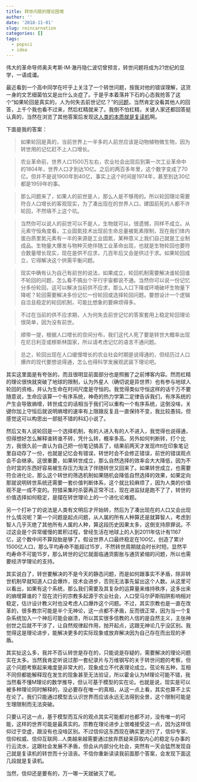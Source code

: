 ```yaml
---
title: 转世问题的理论困境
author: ''
date: '2018-11-01'
slug: reincarnation
categories: []
tags:
  - popsci
  - idea
---
```


伟大的革命导师奥夫考斯·IM·澈丹隐仁波切曾预言，转世问题将成为21世纪的显学，一语成谶。

最近看到一个高中同学在吁乎上关注了一个转世问题，按我对他的错误理解，这货一身的文艺细菌怕又是出什么炎症了。于是乎本着落井下石的心态我抢答了这个“如果轮回是真实的，人为何失去前世记忆？”的[问题](https://www.zhihu.com/question/30590557)，当然肯定没看其他人的回答，上千个我也看不过来，然后杠精就来了。我倒不怕杠精，关键人家还都回答挺认真的，当然在浏览了其他答案后发现这[人类的本质就是复读机](https://zh.moegirl.org/zh-hans/%E4%BA%BA%E7%B1%BB%E7%9A%84%E6%9C%AC%E8%B4%A8%E5%B0%B1%E6%98%AF%E5%A4%8D%E8%AF%BB%E6%9C%BA)啊。

下面是我的答案：

> 如果轮回是真的，当前世界上一半多的人前世应该是动物植物微生物，因为转世用的记忆赶不上人口增长。

> 农业革命前，世界人口1500万左右，农业社会出现后到第一次工业革命中的1804年，世界人口才到达10亿。之后的两百多年里，这个数字变成了70亿。但并不是说1900年到40亿，事实上这个时间是1974年，甚至到达30亿都是1959年的事。

> 那么问题来了，如果人的前世是人，那么人是不够用的。所以轮回理论需要符合人口增长的客观现实，为了凑出现在的世界人口，建国前死的人都不许轮回，不然填不上这个坑。

> 当然你可以说人的前世可以不是人，生物就可以，很遗憾，同样不成立。从元素守恒角度看，工业固氮技术出现前生命总量被氮素限制，现在我们体内蛋白质里氮元素有一半的来源是工业固氮，某种意义上我们自己就是工业制成品。生物量大爆发与物种灭绝伴随工业革命出现，也就是生物轮回也要符合数量增长现实，现在是供不应求，几百年后又会是供过于求。如果轮回成立，它得解决这个供需平衡问题。

> 现实中确有认为自己有前世的说法，如果成立，轮回机制需要解决谁轮回谁不轮回的问题，怎么看不搞出个平行宇宙都说不通。当然你可以说一份记忆分多份轮回，这可以解决当前供不应求，那么人口下降或环境破坏生物量下降呢？轮回需要解决多份记忆一份轮回或选择轮回问题。要想设计一个逻辑自洽且稳定的轮回机制，可能比想象的要麻烦得多。

> 不过在当前的供不应求期，人为何失去前世记忆的答案套用上稳定轮回理论很简单，因为没有前世。

> 顺带一提，根据人口增长的空间分布，我们这代人死了要是转世大概率出现在尼日利亚或穆斯林国家，所以请考虑记忆的语言不通问题。

> 总之，轮回出现在人口缓慢增长的农业社会时期是说得通的，但经历过人口爆炸的现代要想说得通，怎么也得科学发展观武装下理论吧。

其实这里面是有夸张的，而且很明显前面部分也是照搬了之前博客内容。然而杠精的理论很快就突破了地球的限制，认为外星人（确切说是异世界）也有参与地球人轮回的资格，并认为生命在时间尺度是守恒的。我觉得类似守恒这样的话千万不要随意说，生命应该算一个有序系统，神奇的热力学第二定律告诉我们，有序系统的产生会导致熵增，转世成立的话相当于我们可以重构一个有序系统，这倒没啥，关键你加上守恒后就说明熵增的速率有上限跟反复且一直保持不变，我比较愚钝，但感觉这可以构思出一部挺不错的科幻小说了。

然后又有人说轮回是一个选择机制，有的人进入有的人不进入，我觉得也说得通，但得想好怎么解释谁转谁不转，凭什么转，概率多高。另外如何判断转，打个比方，我很久前一直认为自己把一份笔记搞丢了，结果前两天才发现ifttt在印象笔记里自动存了一份，也就是记忆会有错误，转世时会不会修正错误，前世的错误观点会不会继承。这很重要，如果转世成立，那么自然选择的效率会大大降低，因为不合时宜的东西好容易被生存压力淘汰了伴随转世又回来了。如果转世成立，也需要符合进化论，那么这个转世的筛选机制如果随机会降低自然选择的效果，如果定向那就说明转世系统还需要一套价值判断体系，这个就比较麻烦了，因为人类的价值观不是一成不变的。狩猎采集时杀婴再正常不过，现在进监狱是跑不了了，转世的价值选择如何稳定，是摆在转世理论上的一个进化论难题。

另一个打补丁的说法是人类有文明后才开始转，然后为了凑出现在的人口又会出现什么情况呢？第一个问题是起点问题，从人属的所有人种算还是就算智人，考虑到智人几乎灭绝了其他所有人属的人种，算这段历史因果太多，这倒支持原罪说。不过这会是个异常缓慢的累积过程，曾经生活在地球上的人到2011年估计有1167亿，这个数中间不算投胎是够了。假设世界人口最终稳定在100亿，创造了累计1500亿人口，那么平均寿命不能超过15岁，不然转世周期就会时长时短。显然平均寿命不可能15岁，那么转世的记忆就面临通货膨胀与通货紧缩的问题，所以也需要经济学理论的支持。

其实说白了，转世要解决的不是今天的静态问题，而是如何跟事实不矛盾，除非转世机制早就知道人口会爆炸，技术会进步，否则无法事先留出这个人数。从这里可以看出，如果有这个系统，那么我们需要及其复杂的运算量来维持秩序，这多出来的熵增算谁的？现在流行的宗教多起源于农业社会，人口受马尔萨斯陷阱影响相对稳定，估计设计教义时也没考虑人口爆炸这个问题。不过，其实宗教也是一直在改革的，很多教宗可能是半个无神论，这一点都不矛盾，反而很正常，因为当一个复杂系统加入一个神后可能会崩溃，所以其实很多信教的人信的是自然主义，主张神创世之后就不干涉了，让自然规律起作用，抛开起点，这跟无神论几乎没区别。我觉得这是理论进步，能解决更多的实际现象或放弃解决因为自己存在而出现的矛盾。

其实扯这么多，我并不否认转世是存在的，只能说是存疑的，需要解决的理论问题实在太多。当然我肯定听说过那一套纪录片与万维钢写的关于转世问题的考察，但这个问题考察起来难度是非常大的，现象成立不代表理论成立。弦论有五种，互相不同但都能解释现在发生的现象甚至无法验证，所以霍金认为M理论可能不错，我当然看不懂M理论的数学推导，但认可基于模型的实在论。也就是说，现实是可以被多种理论同时解释的，没必要存在唯一的真相，从这一点上看，其实也算不上实在论了。我们只能通过模型去认识世界而应该永远无法得到全景，这个限制可能是生理限制而无法突破。

只要认可这一点，基于模型而互斥的观点其实可能都对也都不对，没有唯一的可能，这样的世界可能是最真实的。宗教在理论进步上很难接受这一点，因为这样信仰过于空虚，跟没有也没啥区别。不过信仰这东西现在确实更流行了，信仰专家、信仰权威、信仰互联网…人类越来越需要通过放弃质疑来获取内心的稳定与办事的行云流水，这跟社会发展不矛盾，但会从内部分化社会，突然有一天会猛然发现自己就是复读机的转世而十分沮丧。不信你重新读读我前面那个答案，会发现下面这几段就是复读机。

当然，信仰还是要有的，万一哪一天就破灭了呢。